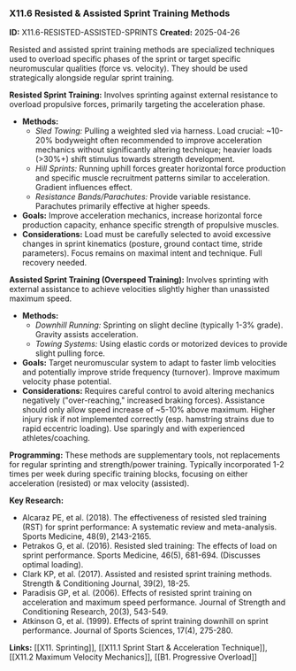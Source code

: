 ### X11.6 Resisted & Assisted Sprint Training Methods
**ID:** X11.6-RESISTED-ASSISTED-SPRINTS
**Created:** 2025-04-26

Resisted and assisted sprint training methods are specialized techniques used to overload specific phases of the sprint or target specific neuromuscular qualities (force vs. velocity). They should be used strategically alongside regular sprint training.

**Resisted Sprint Training:** Involves sprinting against external resistance to overload propulsive forces, primarily targeting the acceleration phase.
- **Methods:**
    - *Sled Towing:* Pulling a weighted sled via harness. Load crucial: ~10-20% bodyweight often recommended to improve acceleration mechanics without significantly altering technique; heavier loads (>30%+) shift stimulus towards strength development.
    - *Hill Sprints:* Running uphill forces greater horizontal force production and specific muscle recruitment patterns similar to acceleration. Gradient influences effect.
    - *Resistance Bands/Parachutes:* Provide variable resistance. Parachutes primarily effective at higher speeds.
- **Goals:** Improve acceleration mechanics, increase horizontal force production capacity, enhance specific strength of propulsive muscles.
- **Considerations:** Load must be carefully selected to avoid excessive changes in sprint kinematics (posture, ground contact time, stride parameters). Focus remains on maximal intent and technique. Full recovery needed.

**Assisted Sprint Training (Overspeed Training):** Involves sprinting with external assistance to achieve velocities slightly higher than unassisted maximum speed.
- **Methods:**
    - *Downhill Running:* Sprinting on slight decline (typically 1-3% grade). Gravity assists acceleration.
    - *Towing Systems:* Using elastic cords or motorized devices to provide slight pulling force.
- **Goals:** Target neuromuscular system to adapt to faster limb velocities and potentially improve stride frequency (turnover). Improve maximum velocity phase potential.
- **Considerations:** Requires careful control to avoid altering mechanics negatively ("over-reaching," increased braking forces). Assistance should only allow speed increase of ~5-10% above maximum. Higher injury risk if not implemented correctly (esp. hamstring strains due to rapid eccentric loading). Use sparingly and with experienced athletes/coaching.

**Programming:** These methods are supplementary tools, not replacements for regular sprinting and strength/power training. Typically incorporated 1-2 times per week during specific training blocks, focusing on either acceleration (resisted) or max velocity (assisted).

**Key Research:**
- Alcaraz PE, et al. (2018). The effectiveness of resisted sled training (RST) for sprint performance: A systematic review and meta-analysis. Sports Medicine, 48(9), 2143-2165.
- Petrakos G, et al. (2016). Resisted sled training: The effects of load on sprint performance. Sports Medicine, 46(5), 681-694. (Discusses optimal loading).
- Clark KP, et al. (2017). Assisted and resisted sprint training methods. Strength & Conditioning Journal, 39(2), 18-25.
- Paradisis GP, et al. (2006). Effects of resisted sprint training on acceleration and maximum speed performance. Journal of Strength and Conditioning Research, 20(3), 543-549.
- Atkinson G, et al. (1999). Effects of sprint training downhill on sprint performance. Journal of Sports Sciences, 17(4), 275-280.

**Links:** [[X11. Sprinting]], [[X11.1 Sprint Start & Acceleration Technique]], [[X11.2 Maximum Velocity Mechanics]], [[B1. Progressive Overload]]
